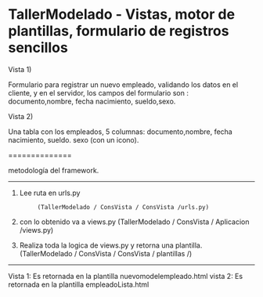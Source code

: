 TallerModelado - Vistas, motor de plantillas, formulario de registros sencillos
==============

Vista 1) 

Formulario para registrar un nuevo empleado, validando los datos en el cliente, y en el servidor, los campos del formulario son : documento,nombre, fecha nacimiento, sueldo,sexo.

Vista 2)

Una tabla con los empleados, 5 columnas: documento,nombre, fecha nacimiento, sueldo. sexo (con un icono).

==============

metodología del framework.
_________________
1. Lee ruta en urls.py

			(TallerModelado / ConsVista / ConsVista /urls.py)
			
2. con lo obtenido va a views.py
			(TallerModelado / ConsVista / Aplicacion /views.py)
			
3. Realiza toda la logica de views.py y retorna una plantilla.
			(TallerModelado / ConsVista / ConsVista / plantillas /)
___________________			

Vista 1: Es retornada en la plantilla nuevomodelempleado.html
vista 2: Es retornada en la plantilla empleadoLista.html
